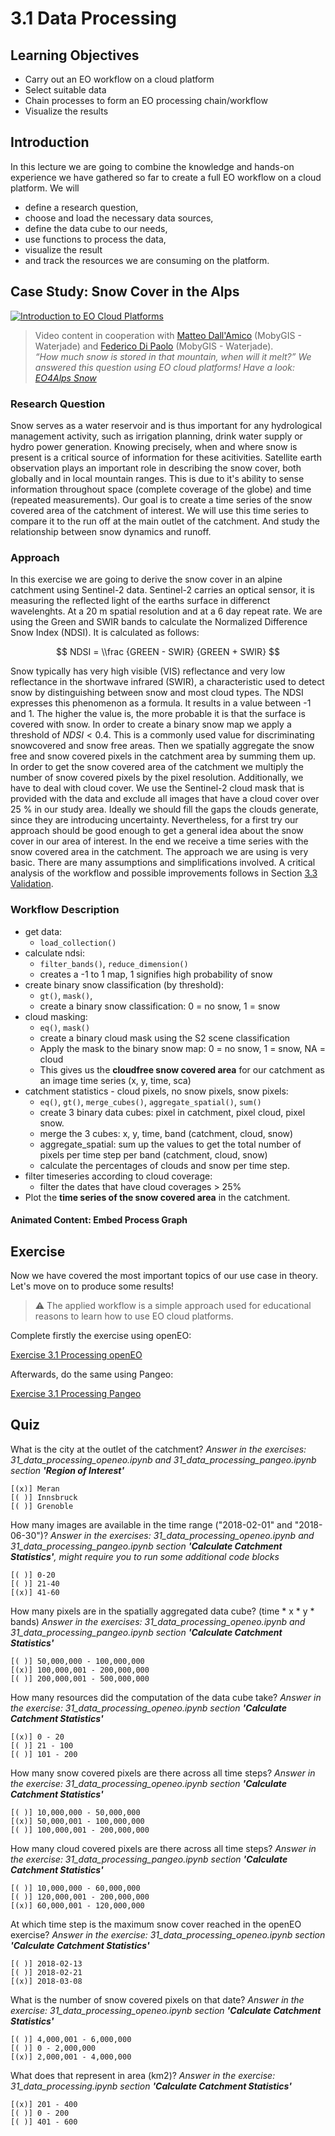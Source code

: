 # 3.1 Data Processing

## Learning Objectives

- Carry out an EO workflow on a cloud platform
- Select suitable data
- Chain processes to form an EO processing chain/workflow
- Visualize the results

## Introduction

In this lecture we are going to combine the knowledge and hands-on experience we have gathered so far to create a full EO workflow on a cloud platform.
We will  

- define a research question,
- choose and load the necessary data sources,
- define the data cube to our needs,
- use functions to process the data,
- visualize the result
- and track the resources we are consuming on the platform.

## Case Study: Snow Cover in the Alps

[![Introduction to EO Cloud Platforms](https://img.youtube.com/vi/bE_yz0VCLRE/0.jpg)](https://youtu.be/bE_yz0VCLRE) <br>
> Video content in cooperation with [Matteo Dall'Amico](https://waterjade.com/en/about-us/) (MobyGIS - Waterjade) and [Federico Di Paolo](https://waterjade.com/en/about-us/) (MobyGIS - Waterjade). <br>
> *“How much snow is stored in that mountain, when will it melt?” We answered this question using EO cloud platforms! Have a look: [EO4Alps Snow](https://waterjade.com/eo4alps-snow/)*

### Research Question

Snow serves as a water reservoir and is thus important for any hydrological management activity, such as irrigation planning, drink water supply or hydro power generation. Knowing precisely, when and where snow is present is a critical source of information for these acitivities. Satellite earth observation plays an important role in describing the snow cover, both globally and in local mountain ranges. This is due to it's ability to sense information throughout space (complete coverage of the globe) and time (repeated measurements). Our goal is to create a time series of the snow covered area of the catchment of interest. We will use this time series to compare it to the run off at the main outlet of the catchment. And study the relationship between snow dynamics and runoff.

### Approach

In this exercise we are going to derive the snow cover in an alpine catchment using Sentinel-2 data. Sentinel-2 carries an optical sensor, it is measuring the reflected light of the earths surface in differenct wavelenghts. At a 20 m spatial resolution and at a 6 day repeat rate. We are using the Green and SWIR bands to calculate the Normalized Difference Snow Index (NDSI). It is calculated as follows:

$$ NDSI = \\frac {GREEN - SWIR} {GREEN + SWIR} $$

Snow typically has very high visible (VIS) reflectance and very low reflectance in the shortwave infrared (SWIR), a characteristic used to detect snow by distinguishing between snow and most cloud types. The NDSI expresses this phenomenon as a formula. It results in a value between -1 and 1. The higher the value is, the more probable it is that the surface is covered with snow. In order to create a binary snow map we apply a threshold of $NDSI < 0.4$. This is a commonly used value for discriminating snowcovered and snow free areas. Then we spatially aggregate the snow free and snow covered pixels in the catchment area by summing them up. In order to get the snow covered area of the catchment we multiply the number of snow covered pixels by the pixel resolution. Additionally, we have to deal with cloud cover. We use the Sentinel-2 cloud mask that is provided with the data and exclude all images that have a cloud cover over 25 % in our study area. Ideally we should fill the gaps the clouds generate, since they are introducing uncertainty. Nevertheless, for a first try our approach should be good enough to get a general idea about the snow cover in our area of interest. In the end we receive a time series with the snow covered area in the catchment.
The approach we are using is very basic. There are many assumptions and simplifications involved. A critical analysis of the workflow and possible improvements follows in Section [3.3 Validation](https://github.com/EO-College/cubes-and-clouds/blob/main/lectures/3.3_validation/3.3_validation.md#critically-analyse-a-workflow).

### Workflow Description

- get data:
  - `load_collection()`
- calculate ndsi:
  - `filter_bands()`, `reduce_dimension()`
  - creates a -1 to 1 map, 1 signifies high probability of snow
- create binary snow classification (by threshold):
  - `gt()`, `mask()`,
  - create a binary snow classification: 0 = no snow, 1 = snow
- cloud masking:
  - `eq()`, `mask()`
  - create a binary cloud mask using the S2 scene classification
  - Apply the mask to the binary snow map: 0 = no snow, 1 = snow, NA = cloud
  - This gives us the **cloudfree snow covered area** for our catchment as an image time series (x, y, time, sca)
- catchment statistics - cloud pixels, no snow pixels, snow pixels:
  - `eq()`, `gt()`, `merge_cubes()`, `aggregate_spatial()`, `sum()`
  - create 3 binary data cubes: pixel in catchment, pixel cloud, pixel snow.
  - merge the 3 cubes: x, y, time, band (catchment, cloud, snow)
  - aggregate_spatial: sum up the values to get the total number of pixels per time step per band (catchment, cloud, snow)
  - calculate the percentages of clouds and snow per time step.
- filter timeseries according to cloud coverage:
  - filter the dates that have cloud coverages > 25%
- Plot the **time series of the snow covered area** in the catchment.

#### Animated Content: Embed Process Graph

## Exercise

Now we have covered the most important topics of our use case in theory. Let's move on to produce some results!

> :warning: The applied workflow is a simple approach used for educational reasons to learn how to use EO cloud platforms.

Complete firstly the exercise using openEO:

[Exercise 3.1 Processing openEO](https://github.com/EO-College/cubes-and-clouds/blob/main/lectures/3.1_data_processing/exercises/31_data_processing_openeo.ipynb)

Afterwards, do the same using Pangeo:


[Exercise 3.1 Processing Pangeo](https://github.com/EO-College/cubes-and-clouds/blob/main/lectures/3.1_data_processing/exercises/31_data_processing_pangeo.ipynb)

## Quiz

What is the city at the outlet of the catchment? _Answer in the exercises: 31_data_processing_openeo.ipynb and 31_data_processing_pangeo.ipynb section **'Region of Interest'**_

    [(x)] Meran
    [( )] Innsbruck
    [( )] Grenoble

How many images are available in the time range ("2018-02-01" and "2018-06-30")? _Answer in the exercises: 31_data_processing_openeo.ipynb and 31_data_processing_pangeo.ipynb section **'Calculate Catchment Statistics'**, might require you to run some additional code blocks_

    [( )] 0-20
    [( )] 21-40
    [(x)] 41-60

How many pixels are in the spatially aggregated data cube? (time * x * y * bands) _Answer in the exercises: 31_data_processing_openeo.ipynb and 31_data_processing_pangeo.ipynb section **'Calculate Catchment Statistics'**_

    [( )] 50,000,000 - 100,000,000
    [(x)] 100,000,001 - 200,000,000
    [( )] 200,000,001 - 500,000,000

How many resources did the computation of the data cube take?  _Answer in the exercise: 31_data_processing_openeo.ipynb section **'Calculate Catchment Statistics'**_

    [(x)] 0 - 20
    [( )] 21 - 100
    [( )] 101 - 200

How many snow covered pixels are there across all time steps? _Answer in the exercise: 31_data_processing_openeo.ipynb section **'Calculate Catchment Statistics'**_

    [( )] 10,000,000 - 50,000,000
    [(x)] 50,000,001 - 100,000,000
    [( )] 100,000,001 - 200,000,000

How many cloud covered pixels are there across all time steps? _Answer in the exercise: 31_data_processing_pangeo.ipynb section **'Calculate Catchment Statistics'**_

    [( )] 10,000,000 - 60,000,000
    [( )] 120,000,001 - 200,000,000
    [(x)] 60,000,001 - 120,000,000

At which time step is the maximum snow cover reached in the openEO exercise?  _Answer in the exercise: 31_data_processing_openeo.ipynb section **'Calculate Catchment Statistics'**_

    [( )] 2018-02-13
    [( )] 2018-02-21
    [(x)] 2018-03-08

What is the number of snow covered pixels on that date?  _Answer in the exercise: 31_data_processing_openeo.ipynb section **'Calculate Catchment Statistics'**_

    [( )] 4,000,001 - 6,000,000
    [( )] 0 - 2,000,000
    [(x)] 2,000,001 - 4,000,000

What does that represent in area (km2)?  _Answer in the exercise: 31_data_processing.ipynb section **'Calculate Catchment Statistics'**_

    [(x)] 201 - 400
    [( )] 0 - 200
    [( )] 401 - 600
